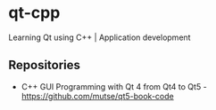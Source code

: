 # qt-cpp
Learning Qt using C++ | Application development

## Repositories
* C++ GUI Programming with Qt 4 from Qt4 to Qt5 - https://github.com/mutse/qt5-book-code
